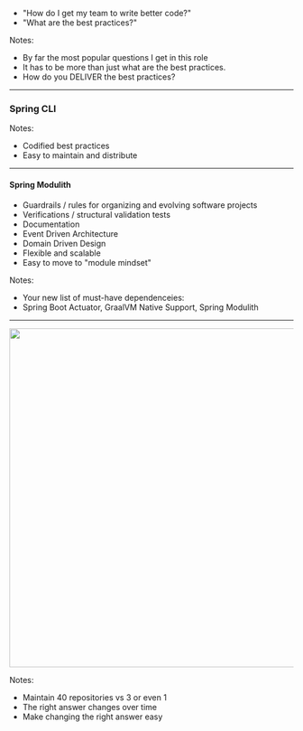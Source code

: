 
- "How do I get my team to write better code?"
- "What are the best practices?" <!-- .element: class="fragment" -->

Notes:
- By far the most popular questions I get in this role
- It has to be more than just what are the best practices.
- How do you DELIVER the best practices?

---

### Spring CLI

Notes:
- Codified best practices
- Easy to maintain and distribute

---
#### Spring Modulith

- Guardrails / rules for organizing and evolving software projects
- Verifications / structural validation tests
- Documentation
- Event Driven Architecture
- Domain Driven Design
- Flexible and scalable
- Easy to move to "module mindset"

Notes:
- Your new list of must-have dependenceies:
- Spring Boot Actuator, GraalVM Native Support, Spring Modulith

---

<img src="images/KeepingTheLightsOn.png" width="600"/>

Notes:
- Maintain 40 repositories vs 3 or even 1
- The right answer changes over time
- Make changing the right answer easy